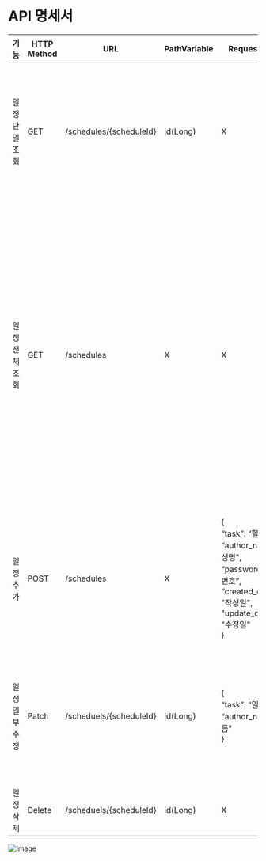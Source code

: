 # API 명세서


| 기능           	| HTTP Method 	| URL                     	| PathVariable 	| Request Body                                                                                                                                 	| Response                                                                                                                                                                                                                                                                                                                                             	| Status Code 	|
|----------------	|-------------	|-------------------------	|--------------	|----------------------------------------------------------------------------------------------------------------------------------------------	|------------------------------------------------------------------------------------------------------------------------------------------------------------------------------------------------------------------------------------------------------------------------------------------------------------------------------------------------------	|-------------	|
| 일정 단일 조회 	| GET         	| /schedules/{scheduleId} 	| id(Long)     	| X                                                                                                                                            	| {<br>"id": 1<br>“task”: “일정",<br> “author_name”:“이름", <br>“password”: “비밀번호”, <br>“created_date”: "작성일",<br> "update_date": "수정일" <br>}                                                                                                                                                                                                	| 200 OK      	|
| 일정 전체 조회 	| GET         	| /schedules              	| X            	| X                                                                                                                                            	| {<br>[<br>{<br>"id": 1<br>“task”: “할일1",<br> "author_name”:“작성명1", <br>“password”: “비밀번호1”, <br>“created_date”: "작성일1",<br> "update_date": "수정일1" <br>},<br>{<br> "id": 2<br> "task": "할일2",<br> "author_name": "작성명2",<br> "password" : "비밀번호2",<br> "created_date": "작성일2",<br> "update_date": "수정일2"<br>}<br>]<br>} 	| 201 CREATED 	|
| 일정 추가      	| POST        	| /schedules              	| X            	| {<br>“task”: “할일",<br> “author_name”:“작성명", <br>“password”: “비밀번호”, <br>“created_date”: "작성일",<br> "update_date": "수정일" <br>} 	| {<br>"id": 1<br>“task”: “할일",<br> “author_name”:“작성명", <br>“password”: “비밀번호”, <br>“created_date”: "작성일",<br> "update_date": "수정일" <br>}                                                                                                                                                                                              	| 200 OK      	|
| 일정 일부 수정 	| Patch       	| /scheduels/{scheduleId} 	| id(Long)     	| {<br>“task”: “일정",<br> “author_name”:“이름"<br>}                                                                                           	| {<br>"id": 1<br>“task”: “일정",<br> “author_name”:“이름", <br>“password”: “비밀번호”, <br>“created_date”: "작성일",<br> "update_date": "수정일" <br>}                                                                                                                                                                                                	| 200 OK      	|
| 일정 삭제      	| Delete      	| /scheduels/{scheduleId} 	| id(Long)     	| X                                                                                                                                            	| {<br> "msg": "삭제 완료!"<br>}                                                                                                                                                                                                                                                                                                                       	| 200 OK      	|





![Image](https://github.com/user-attachments/assets/727949e2-1728-48b8-9e35-e207107f5dfa)

